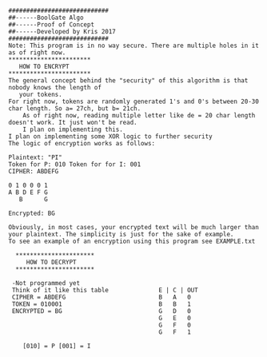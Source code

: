     ############################
    ##------BoolGate Algo
    ##------Proof of Concept     
    ##------Developed by Kris 2017
    ############################
    Note: This program is in no way secure. There are multiple holes in it as of right now.
    ***********************
       HOW TO ENCRYPT
    ***********************
    The general concept behind the "security" of this algorithm is that nobody knows the length of
       your tokens. 
    For right now, tokens are randomly generated 1's and 0's between 20-30 char length. So a= 27ch, but b= 21ch. 
        As of right now, reading multiple letter like de = 20 char length doesn't work. It just won't be read.
        I plan on implementing this.
    I plan on implementing some XOR logic to further security
    The logic of encryption works as follows: 
    
    Plaintext: "PI"
    Token for P: 010 Token for for I: 001
    CIPHER: ABDEFG
    
    0 1 0 0 0 1
    A B D E F G 
       B      G
    
    Encrypted: BG
    
    Obviously, in most cases, your encrypted text will be much larger than your plaintext. The simplicity is just for the sake of example. 
    To see an example of an encryption using this program see EXAMPLE.txt 
    
      **********************
         HOW TO DECRYPT
      **********************
    
     -Not programmed yet
     Think of it like this table              E | C | OUT 
     CIPHER = ABDEFG                          B   A   0
     TOKEN = 010001                           B   B   1
     ENCRYPTED = BG                           G   D   0
                                              G   E   0
                                              G   F   0
                                              G   F   1
                                              
        [010] = P [001] = I
